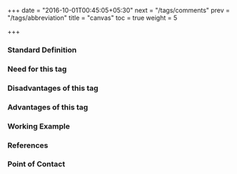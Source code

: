 +++
date = "2016-10-01T00:45:05+05:30"
next = "/tags/comments"
prev = "/tags/abbreviation"
title = "canvas"
toc = true
weight = 5

+++

<h3>Standard Definition</h3>

<h3>Need for this tag</h3>

<h3>Disadvantages of this tag</h3>

<h3>Advantages of this tag</h3>

<h3>Working Example</h3>

<h3>References</h3>

<h3>Point of Contact</h3>
